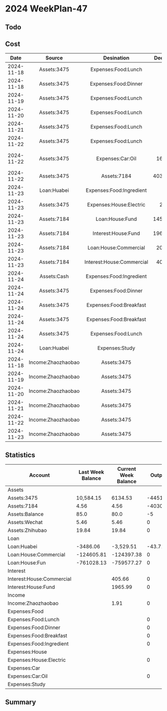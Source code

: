 # 2024 WeekPlan-47

## Todo

## Cost

|    Date    |       Source       |        Desination         | Decimal | UnitPrice | Discount              | Remark |
| :--------: | :----------------: | :-----------------------: | ------: | --------- | --------------------- | ------ |
| 2024-11-18 |    Assets:3475     |    Expenses:Food:Lunch    |    12.0 |           |                       |        |
| 2024-11-18 |    Assets:3475     |   Expenses:Food:Dinner    |    38.0 |           |                       | 手撕鸡 |
| 2024-11-19 |    Assets:3475     |    Expenses:Food:Lunch    |    12.0 |           |                       |        |
| 2024-11-20 |    Assets:3475     |    Expenses:Food:Lunch    |    12.0 |           |                       |        |
| 2024-11-21 |    Assets:3475     |    Expenses:Food:Lunch    |    12.0 |           |                       |        |
| 2024-11-22 |    Assets:3475     |    Expenses:Food:Lunch    |    12.0 |           |                       |        |
| 2024-11-22 |    Assets:3475     |     Expenses:Car:Oil      |  165.18 | 7.4 R/L   | 178.26 - 12.04 - 1.04 |        |
| 2024-11-22 |    Assets:3475     |        Assets:7184        | 4030.94 |           |                       |        |
| 2024-11-23 |    Loan:Huabei     | Expenses:Food:Ingredient  |    36.2 |           |                       | 朴朴   |
| 2024-11-23 |    Assets:3475     |  Expenses:House:Electric  |   29.91 |           | 30 - 0.09             |        |
| 2024-11-23 |    Assets:7184     |      Loan:House:Fund      | 1450.86 |           |                       |        |
| 2024-11-23 |    Assets:7184     |    Interest:House:Fund    | 1965.99 |           |                       |        |
| 2024-11-23 |    Assets:7184     |   Loan:House:Commercial   |  208.43 |           |                       |        |
| 2024-11-23 |    Assets:7184     | Interest:House:Commercial |  405.66 |           |                       |        |
| 2024-11-24 |    Assets:Cash     | Expenses:Food:Ingredient  |     5.0 |           |                       | 饺子皮 |
| 2024-11-24 |    Assets:3475     |   Expenses:Food:Dinner    |    10.0 |           |                       | 肉饼   |
| 2024-11-24 |    Assets:3475     |  Expenses:Food:Breakfast  |    13.5 |           |                       |        |
| 2024-11-24 |    Assets:3475     |  Expenses:Food:Breakfast  |    16.0 |           |                       | 肠粉   |
| 2024-11-24 |    Assets:3475     |    Expenses:Food:Lunch    |    88.0 |           |                       | 烤鱼   |
| 2024-11-24 |    Loan:Huabei     |      Expenses:Study       |    7.51 |           |                       | 绘画本 |
| 2024-11-18 | Income:Zhaozhaobao |        Assets:3475        |    0.01 |           |                       |        |
| 2024-11-19 | Income:Zhaozhaobao |        Assets:3475        |    0.46 |           |                       |        |
| 2024-11-20 | Income:Zhaozhaobao |        Assets:3475        |    0.45 |           |                       |        |
| 2024-11-21 | Income:Zhaozhaobao |        Assets:3475        |    0.46 |           |                       |        |
| 2024-11-22 | Income:Zhaozhaobao |        Assets:3475        |    0.27 |           |                       |        |
| 2024-11-23 | Income:Zhaozhaobao |        Assets:3475        |    0.26 |           |                       |        |

## Statistics

| Account                   | Last Week Balance | Current Week Balance | Output   | Input    |
| ------------------------- | ----------------- | -------------------- | -------- | -------- |
| Assets                    |                   |                      |          |          |
| Assets:3475               | 10,584.15         | 6134.53              | -4451.53 | +1.91    |
| Assets:7184               | 4.56              | 4.56                 | -4030.94 | +4030.94 |
| Assets:Balance            | 85.0              | 80.0                 | -5       | 0        |
| Assets:Wechat             | 5.46              | 5.46                 | 0        | 0        |
| Assets:Zhihubao           | 19.84             | 19.84                | 0        | 0        |
| Loan                      |                   |                      |          |          |
| Loan:Huabei               | -3486.06          | -3,529.51            | -43.71   | 0        |
| Loan:House:Commercial     | -124605.81        | -124397.38           | 0        | +208.43  |
| Loan:House:Fun            | -761028.13        | -759577.27           | 0        | +1450.86 |
| Interest                  |                   |                      |          |          |
| Interest:House:Commercial |                   | 405.66               | 0        | +405.66  |
| Interest:House:Fund       |                   | 1965.99              | 0        | +1965.99 |
| Income                    |                   |                      |          |          |
| Income:Zhaozhaobao        |                   | 1.91                 | 0        | +1.91    |
| Expenses:Food             |                   |                      |          |          |
| Expenses:Food:Lunch       |                   |                      | 0        | +148.0   |
| Expenses:Food:Dinner      |                   |                      | 0        | +48.0    |
| Expenses:Food:Breakfast   |                   |                      | 0        | +29.5    |
| Expenses:Food:Ingredient  |                   |                      | 0        | +41.2    |
| Expenses:House            |                   |                      |          |          |
| Expenses:House:Electric   |                   |                      | 0        | +29.91   |
| Expenses:Car              |                   |                      |          |          |
| Expenses:Car:Oil          |                   |                      | 0        | +165.18  |
| Expenses:Study            |                   |                      |          | +7.51    |

## Summary
